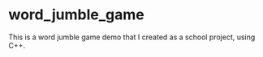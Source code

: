 ﻿# word_jumble_game

This is a word jumble game demo that I created as a school project, using C++.
